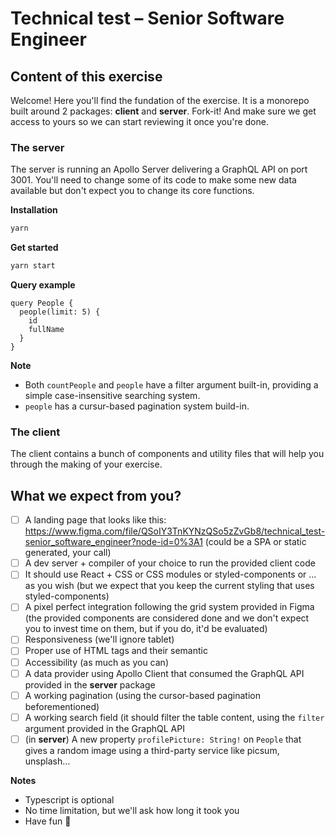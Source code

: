 # Technical test – Senior Software Engineer

## Content of this exercise

Welcome! Here you'll find the fundation of the exercise. It is a monorepo built around 2 packages: **client** and **server**. Fork-it! And make sure we get access to yours so we can start reviewing it once you're done.

### The server

The server is running an Apollo Server delivering a GraphQL API on port 3001. You'll need to change some of its code to make some new data available but don't expect you to change its core functions.

**Installation**

```sh
yarn
```

**Get started**

```sh
yarn start
```

**Query example**

```gql
query People {
  people(limit: 5) {
    id
    fullName
  }
}
```

**Note**

- Both `countPeople` and `people` have a filter argument built-in, providing a simple case-insensitive searching system. 
- `people` has a cursur-based pagination system build-in.

### The client

The client contains a bunch of components and utility files that will help you through the making of your exercise. 

## What we expect from you?

- [ ] A landing page that looks like this: https://www.figma.com/file/QSoIY3TnKYNzQSo5zZvGb8/technical_test-senior_software_engineer?node-id=0%3A1 (could be a SPA or static generated, your call)
- [ ] A dev server + compiler of your choice to run the provided client code
- [ ] It should use React + CSS or CSS modules or styled-components or ... as you wish (but we expect that you keep the current styling that uses styled-components)
- [ ] A pixel perfect integration following the grid system provided in Figma (the provided components are considered done and we don't expect you to invest time on them, but if you do, it'd be evaluated)
- [ ] Responsiveness (we'll ignore tablet)
- [ ] Proper use of HTML tags and their semantic
- [ ] Accessibility (as much as you can)
- [ ] A data provider using Apollo Client that consumed the GraphQL API provided in the **server** package
- [ ] A working pagination (using the cursor-based pagination beforementioned)
- [ ] A working search field (it should filter the table content, using the `filter` argument provided in the GraphQL API
- [ ] (in **server**) A new property `profilePicture: String!` on `People` that gives a random image using a third-party service like picsum, unsplash...

**Notes**

- Typescript is optional
- No time limitation, but we'll ask how long it took you
- Have fun 🙂
